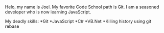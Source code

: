 Helo, my name is Joel. 
My favorite Code School path is Git.
I am a seasoned developer who is now learning JavaScript.

My deadly skills:
*Git
*JavaScript
*C#
*VB.Net
*Killing history using git rebase
